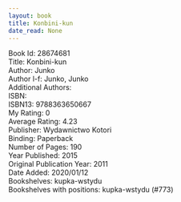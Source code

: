```yaml
---
layout: book
title: Konbini-kun
date_read: None
---
```


Book Id: 28674681<br />
Title: Konbini-kun<br />
Author: Junko<br />
Author l-f: Junko, Junko<br />
Additional Authors: <br />
ISBN: <br />
ISBN13: 9788363650667<br />
My Rating: 0<br />
Average Rating: 4.23<br />
Publisher: Wydawnictwo Kotori<br />
Binding: Paperback<br />
Number of Pages: 190<br />
Year Published: 2015<br />
Original Publication Year: 2011<br />
Date Added: 2020/01/12<br />
Bookshelves: kupka-wstydu<br />
Bookshelves with positions: kupka-wstydu (#773)<br />

